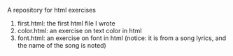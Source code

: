 A repository for html exercises
1. first.html: the first html file I wrote
2. color.html: an exercise on text color in html
3. font.html: an exercise on font in html (notice: it is from a song lyrics, and the name of the song is noted)
